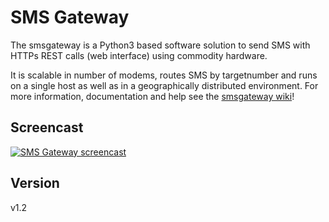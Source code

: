 # SMS Gateway

The smsgateway is a Python3 based software solution to send SMS with HTTPs REST calls (web interface) using commodity hardware.

It is scalable in number of modems, routes SMS by targetnumber and runs on a single host as well as in a geographically distributed environment. For more information, documentation and help see the [smsgateway wiki](https://github.com/n0r1sk/smsgateway/wiki)!

## Screencast
[![SMS Gateway screencast](https://raw.githubusercontent.com/wiki/n0r1sk/smsgateway/images/smsgw-youtube.png)](http://www.n0r1sk.com/smsgateway-youtube)

## Version
v1.2
